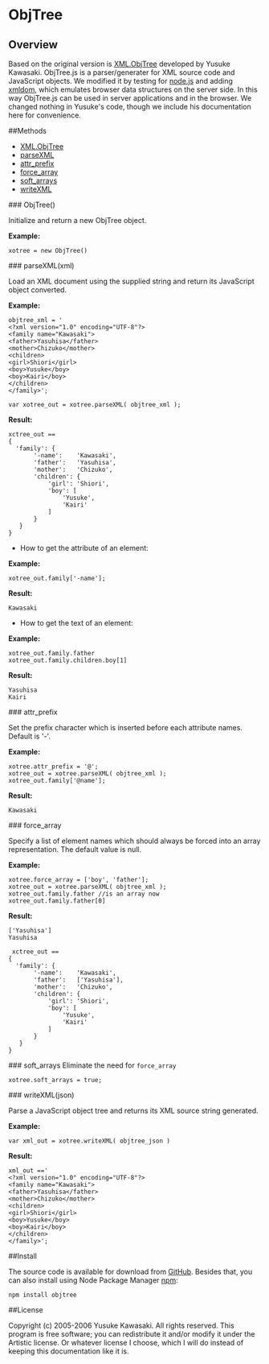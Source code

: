 # ObjTree

## Overview

Based on the original version is [XML.ObjTree](http://www.kawa.net/works/js/xml/objtree-e.html) 
developed by Yusuke Kawasaki. ObjTree.js is a parser/generater for XML source 
code and JavaScript objects. We modified it by testing for [node.js](http://nodejs.org) and adding 
[xmldom](https://github.com/jindw/xmldom.git), which emulates browser data structures on the 
server side. In this way ObjTree.js can be used in server applications and in the
browser. We changed nothing in Yusuke's code, though we include his documentation here for 
convenience.

##Methods

* [XML.ObjTree](#ObjTree)
* [parseXML](#parseXML)
* [attr_prefix](#attr_prefix)
* [force_array](#force_array)
* [soft_arrays](#soft_arraya)
* [writeXML](#writeXML)

<a name="XML.ObjTree" />
### ObjTree()

Initialize and return a new ObjTree object.

__Example:__

    xotree = new ObjTree()

<a name="parseXML" />
### parseXML(xml)

Load an XML document using the supplied string and return its JavaScript object converted. 

__Example:__

    objtree_xml = '
    <?xml version="1.0" encoding="UTF-8"?>
    <family name="Kawasaki">
    <father>Yasuhisa</father>
    <mother>Chizuko</mother>
    <children>
    <girl>Shiori</girl>
    <boy>Yusuke</boy>
    <boy>Kairi</boy>
    </children>
    </family>';
    
    var xotree_out = xotree.parseXML( objtree_xml );
    
__Result:__

    xctree_out == 
    {
      'family': {
           '-name':    'Kawasaki',
           'father':   'Yasuhisa',
           'mother':   'Chizuko',
           'children': {
               'girl': 'Shiori',
               'boy': [
                   'Yusuke',
                   'Kairi'
               ]
           }
       }
    }
* How to get the attribute of an element:

__Example:__

    xotree_out.family['-name'];

__Result:__

    Kawasaki
    
* How to get the text of an element:

__Example:__

    xotree_out.family.father
    xotree_out.family.children.boy[1]

__Result:__

    Yasuhisa
    Kairi
    
<a name="attr_prefix" />
### attr_prefix

Set the prefix character which is inserted before each attribute names. Default is '-'.

__Example:__

    xotree.attr_prefix = '@';
    xotree_out = xotree.parseXML( objtree_xml );
    xotree_out.family['@name'];

__Result:__

    Kawasaki
    
<a name="force_array" />
### force_array

Specify a list of element names which should always be forced into an array representation. The default value is null.

__Example:__

    xotree.force_array = ['boy', 'father'];
    xotree_out = xotree.parseXML( objtree_xml );
    xotree_out.family.father //is an array now
    xotree_out.family.father[0]

__Result:__

    ['Yasuhisa']
    Yasuhisa

     xctree_out == 
    {
      'family': {
           '-name':    'Kawasaki',
           'father':   ['Yasuhisa'],
           'mother':   'Chizuko',
           'children': {
               'girl': 'Shiori',
               'boy': [
                   'Yusuke',
                   'Kairi'
               ]
           }
       }
    }
   
<a name="soft_arrays" />
### soft_arrays
Eliminate the need for <code>force_array</code>

	xotree.soft_arrays = true; 

 
<a name="writeXML" />
### writeXML(json)

Parse a JavaScript object tree and returns its XML source string generated.

__Example:__

    var xml_out = xotree.writeXML( objtree_json )

__Result:__

    xml_out =='
    <?xml version="1.0" encoding="UTF-8"?>
    <family name="Kawasaki">
    <father>Yasuhisa</father>
    <mother>Chizuko</mother>
    <children>
    <girl>Shiori</girl>
    <boy>Yusuke</boy>
    <boy>Kairi</boy>
    </children>
    </family>';
    
##Install

The source code is available for download from [GitHub](https://github.com/rranauro/js-ObjTree). Besides that, you can also install using Node Package Manager [npm](https://npmjs.org):

    npm install objtree
    
##License

Copyright (c) 2005-2006 Yusuke Kawasaki. All rights reserved.
This program is free software; you can redistribute it and/or
modify it under the Artistic license. Or whatever license I choose,
which I will do instead of keeping this documentation like it is.
 
